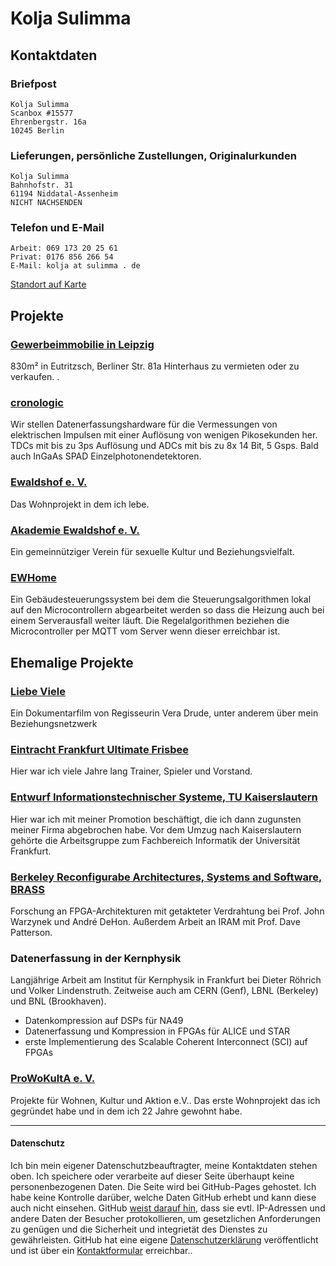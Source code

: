 # Kolja Sulimma
## Kontaktdaten
### Briefpost
```
Kolja Sulimma
Scanbox #15577
Ehrenbergstr. 16a
10245 Berlin
```
### Lieferungen, persönliche Zustellungen, Originalurkunden
```
Kolja Sulimma
Bahnhofstr. 31
61194 Niddatal-Assenheim
NICHT NACHSENDEN
```
### Telefon und E-Mail
```
Arbeit: 069 173 20 25 61
Privat: 0176 856 266 54
E-Mail: kolja at sulimma . de
```
[Standort auf Karte](https://goo.gl/maps/7rdzXukSJka1XxhJ9)

## Projekte
### [Gewerbeimmobilie in Leipzig](https://www.immobilienscout24.de/expose/148019658)
830m² in Eutritzsch, Berliner Str. 81a Hinterhaus zu vermieten oder zu verkaufen. .

### [cronologic](https://www.cronologic.de)
Wir stellen Datenerfassungshardware für die Vermessungen von elektrischen Impulsen mit einer Auflösung von wenigen Pikosekunden her. TDCs mit bis zu 3ps Auflösung und ADCs mit bis zu 8x 14 Bit, 5 Gsps. Bald auch InGaAs SPAD Einzelphotonendetektoren.

### [Ewaldshof e. V.](https://www.ewaldshof.de/)
Das Wohnprojekt in dem ich lebe.

### [Akademie Ewaldshof e. V.](https://www.ewaldshof.de/)
Ein gemeinnütziger Verein für sexuelle Kultur und Beziehungsvielfalt.

### [EWHome](https://github.com/ewaldshof/ewhome)
Ein Gebäudesteuerungssystem bei dem die Steuerungsalgorithmen lokal auf den Microcontrollern abgearbeitet werden so dass die Heizung auch bei einem Serverausfall weiter läuft.
Die Regelalgorithmen beziehen die Microcontroller per MQTT vom Server wenn dieser erreichbar ist.

## Ehemalige Projekte
### [Liebe Viele](https://www.maverickfilm.de/liebeviele)
Ein Dokumentarfilm von Regisseurin Vera Drude, unter anderem über mein Beziehungsnetzwerk 

### [Eintracht Frankfurt Ultimate Frisbee](https://ultimate-frisbee.eintracht.de/)
Hier war ich viele Jahre lang Trainer, Spieler und Vorstand.

### [Entwurf Informationstechnischer Systeme, TU Kaiserslautern](https://www.eit.uni-kl.de/eis/people/kunz/)
Hier war ich mit meiner Promotion beschäftigt, die ich dann zugunsten meiner Firma abgebrochen habe.
Vor dem Umzug nach Kaiserslautern gehörte die Arbeitsgruppe zum Fachbereich Informatik der Universität Frankfurt.

### [Berkeley Reconfigurabe Architectures, Systems and Software, BRASS](http://brass.cs.berkeley.edu/)
Forschung an FPGA-Architekturen mit getakteter Verdrahtung bei Prof. John Warzynek und André DeHon. Außerdem Arbeit an IRAM mit Prof. Dave Patterson.

### Datenerfassung in der Kernphysik 
Langjährige Arbeit am Institut für Kernphysik in Frankfurt bei Dieter Röhrich und Volker Lindenstruth. Zeitweise auch am CERN (Genf), LBNL (Berkeley) und BNL (Brookhaven). 
* Datenkompression auf DSPs für NA49
* Datenerfassung und Kompression in FPGAs für ALICE und STAR
* erste Implementierung des Scalable Coherent Interconnect (SCI) auf FPGAs

### [ProWoKultA e. V.](http://www.daheimamberg.org/kulta.html)
Projekte für Wohnen, Kultur und Aktion e.V.. Das erste Wohnprojekt das ich gegründet habe und in dem ich 22 Jahre gewohnt habe.

------

#### Datenschutz

Ich bin mein eigener Datenschutzbeauftragter, meine Kontaktdaten stehen oben. Ich speichere oder verarbeite auf dieser Seite überhaupt keine personenbezogenen Daten.
Die Seite wird bei GitHub-Pages gehostet. Ich habe keine Kontrolle darüber, welche Daten GitHub erhebt und kann diese auch nicht einsehen.
GitHub [weist darauf hin](https://docs.github.com/en/github/site-policy/github-privacy-statement#additional-services), dass sie evtl. IP-Adressen und andere Daten der Besucher protokollieren, um gesetzlichen Anforderungen zu genügen und die Sicherheit und integrietät des Dienstes zu gewährleisten.
GitHub hat eine eigene [Datenschutzerklärung](https://docs.github.com/en/github/site-policy/github-privacy-statement) veröffentlicht und ist über ein [Kontaktformular](https://support.github.com/contact/privacy) erreichbar..

